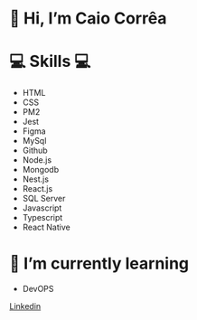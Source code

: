 # 👋 Hi, I’m Caio Corrêa

# 💻 Skills 💻
- HTML
- CSS
- PM2
- Jest
- Figma
- MySql
- Github 
- Node.js
- Mongodb
- Nest.js
- React.js
- SQL Server
- Javascript
- Typescript
- React Native
  
# 🌱 I’m currently learning
- DevOPS

<a href="https://www.linkedin.com/in/caio-corr%C3%AAa-241ab5123/">Linkedin</a>


<!---
Caiiocorrea/Caiiocorrea is a ✨ special ✨ repository because its `README.md` (this file) appears on your GitHub profile.
You can click the Preview link to take a look at your changes.
--->
